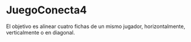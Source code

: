# JuegoConecta4
El objetivo es alinear cuatro fichas de un mismo jugador, horizontalmente, verticalmente o en diagonal.
